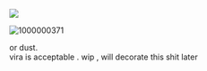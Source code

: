 ![](https://komarev.com/ghpvc/?username=virawrist&color=051630)


![1000000371](https://github.com/user-attachments/assets/56cb6dce-6732-4c11-a224-85dc2d8ddfd0)







 or dust.  
vira is acceptable .
wip , will decorate this shit later
